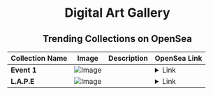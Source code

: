 <div align="center">

# Digital Art Gallery

## Trending Collections on OpenSea

| Collection Name                       | Image                                                                                     | Description                       | OpenSea Link                                                                                          |
|---------------------------------------|-------------------------------------------------------------------------------------------|-----------------------------------|--------------------------------------------------------------------------------------------------------|
| **Event 1** | ![Image](https://i.seadn.io/s/raw/files/9e738939485c3814870a68341a8049b7.jpg?w=500&auto=format?w=200&auto=format) |  | <details><summary>Link</summary>[Event 1](https://opensea.io/collection/event-1-9917)</details> |
| **L.A.P.E** | ![Image](https://i.seadn.io/s/raw/files/2d90653c9ed2b48fa0230c50a8eba3c8.webp?w=500&auto=format?w=200&auto=format) |  | <details><summary>Link</summary>[L.A.P.E](https://opensea.io/collection/l-a-p-e-117)</details> |

</div>